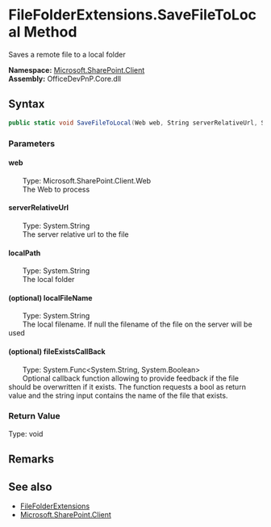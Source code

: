 # FileFolderExtensions.SaveFileToLocal Method  
 Saves a remote file to a local folder   

**Namespace:** [Microsoft.SharePoint.Client](Microsoft.SharePoint.Client.md)  
**Assembly:** OfficeDevPnP.Core.dll  
## Syntax
```C#
public static void SaveFileToLocal(Web web, String serverRelativeUrl, String localPath, String localFileName, Func<String, Boolean> fileExistsCallBack)
```
### Parameters
#### web  
&emsp;&emsp;Type: Microsoft.SharePoint.Client.Web  
&emsp;&emsp;The Web to process  

  

#### serverRelativeUrl  
&emsp;&emsp;Type: System.String  
&emsp;&emsp;The server relative url to the file  

  

#### localPath  
&emsp;&emsp;Type: System.String  
&emsp;&emsp;The local folder  

  

#### (optional) localFileName  
&emsp;&emsp;Type: System.String  
&emsp;&emsp;The local filename. If null the filename of the file on the server will be used  

  

#### (optional) fileExistsCallBack  
&emsp;&emsp;Type: System.Func&lt;System.String, System.Boolean&gt;  
&emsp;&emsp;Optional callback function allowing to provide feedback if the file should be overwritten if it exists. The function requests a bool as return value and the string input contains the name of the file that exists.  

  

### Return Value
Type: void  

## Remarks
  
## See also
- [FileFolderExtensions](Microsoft.SharePoint.Client.FileFolderExtensions.md) 
- [Microsoft.SharePoint.Client](Microsoft.SharePoint.Client.md) 
